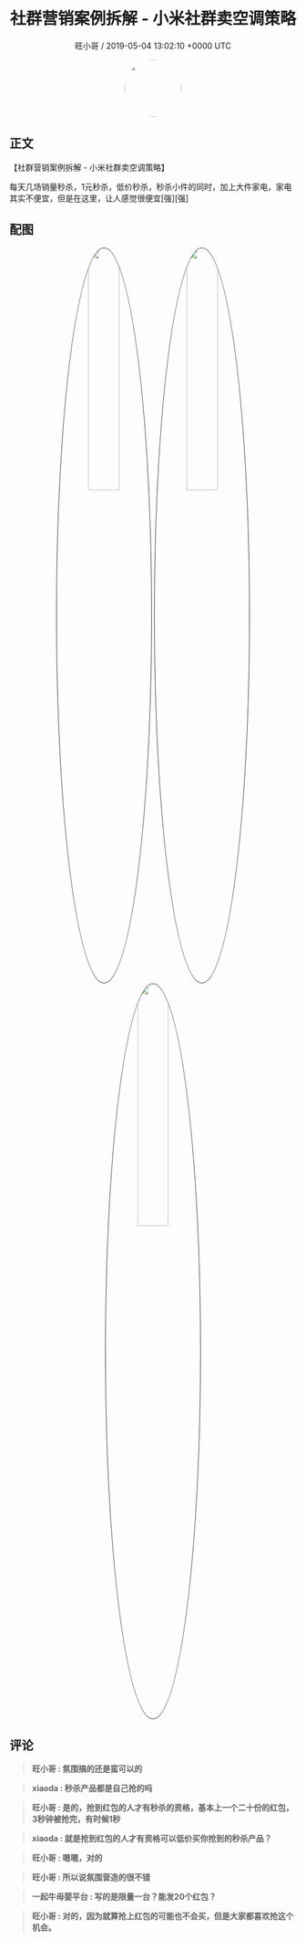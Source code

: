 <h1 align="center">社群营销案例拆解  - 小米社群卖空调策略</h1>
<p align="center">
    <a>旺小哥 / 2019-05-04 13:02:10 &#43;0000 UTC</a>
</p>

<div align="center">
    <img src="https://images.zsxq.com/Fq8kDhJE4op8WLPhukPrvTpBBPE5?e=1590940799&amp;token=kIxbL07-8jAj8w1n4s9zv64FuZZNEATmlU_Vm6zD:czU6BAFh5BuuPrJFW6Kbch5MDF8=" width="100" height="100" style="border:1px solid;border-radius:50%; color:#ffffff"/>
</div>

## 正文

<div>
【社群营销案例拆解  - 小米社群卖空调策略】

每天几场销量秒杀，1元秒杀，低价秒杀，秒杀小件的同时，加上大件家电，家电其实不便宜，但是在这里，让人感觉很便宜[强][强]
</div>

## 配图
<div class="image" align="center">

<img src="https://images.zsxq.com/FjXDUY8yDvncj9HQgcLlYY0n24As?imageMogr2/auto-orient/thumbnail/800x/format/jpg/blur/1x0/quality/75&amp;e=1590940799&amp;token=kIxbL07-8jAj8w1n4s9zv64FuZZNEATmlU_Vm6zD:pe7FP4rQacJT5mvVHbcFlv8XSFo=" width="33%" height="33%" style="border:1px solid;border-radius:50%; color:#3c3f41"/>

<img src="https://images.zsxq.com/FhMQi2dwlrz-irNVQxlzl5tG5OLm?imageMogr2/auto-orient/thumbnail/800x/format/jpg/blur/1x0/quality/75&amp;e=1590940799&amp;token=kIxbL07-8jAj8w1n4s9zv64FuZZNEATmlU_Vm6zD:sN5vBqBGOvs8tvtSf7sGXPRTSsQ=" width="33%" height="33%" style="border:1px solid;border-radius:50%; color:#3c3f41"/>

<img src="https://images.zsxq.com/FqEUCKKw1w8B-O-IiNvn8AS50F-m?imageMogr2/auto-orient/thumbnail/800x/format/jpg/blur/1x0/quality/75&amp;e=1590940799&amp;token=kIxbL07-8jAj8w1n4s9zv64FuZZNEATmlU_Vm6zD:TQ92AwW1YIGxpIc-THpfVFxYJHQ=" width="33%" height="33%" style="border:1px solid;border-radius:50%; color:#3c3f41"/>

</div>

## 评论

<div align="left">
<div>

<blockquote >
<span> <strong>旺小哥 : 氛围搞的还是蛮可以的 </strong></span>
</blockquote>

<blockquote >
<span> <strong>xiaoda : 秒杀产品都是自己抢的吗 </strong></span>
</blockquote>

<blockquote >
<span> <strong>旺小哥 : 是的，抢到红包的人才有秒杀的资格，基本上一个二十份的红包，3秒钟被抢完，有时候1秒 </strong></span>
</blockquote>

<blockquote >
<span> <strong>xiaoda : 就是抢到红包的人才有资格可以低价买你抢到的秒杀产品？ </strong></span>
</blockquote>

<blockquote >
<span> <strong>旺小哥 : 嗯嗯，对的 </strong></span>
</blockquote>

<blockquote >
<span> <strong>旺小哥 : 所以说氛围营造的很不错 </strong></span>
</blockquote>

<blockquote >
<span> <strong>一起牛母婴平台 : 写的是限量一台？能发20个红包？ </strong></span>
</blockquote>

<blockquote >
<span> <strong>旺小哥 : 对的，因为就算抢上红包的可能也不会买，但是大家都喜欢抢这个机会。 </strong></span>
</blockquote>

</div>
</div>